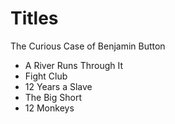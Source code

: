 # Titles


The Curious Case of Benjamin Button
- A River Runs Through It
- Fight Club
- 12 Years a Slave
- The Big Short
- 12 Monkeys
